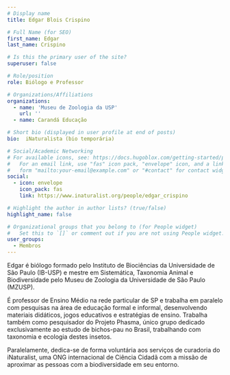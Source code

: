 ```yaml
---
# Display name
title: Edgar Blois Crispino​

# Full Name (for SEO)
first_name: Edgar
last_name: Crispino

# Is this the primary user of the site?
superuser: false

# Role/position
role: Biólogo e Professor

# Organizations/Affiliations
organizations:
  - name: 'Museu de Zoologia da USP'
    url: ''
  - name: Carandá Educação

# Short bio (displayed in user profile at end of posts)
bio:  iNaturalista (bio temporária)

# Social/Academic Networking
# For available icons, see: https://docs.hugoblox.com/getting-started/page-builder/#icons
#   For an email link, use "fas" icon pack, "envelope" icon, and a link in the
#   form "mailto:your-email@example.com" or "#contact" for contact widget.
social:
  - icon: envelope
    icon_pack: fas
    link: https://www.inaturalist.org/people/edgar_crispino

# Highlight the author in author lists? (true/false)
highlight_name: false

# Organizational groups that you belong to (for People widget)
#   Set this to `[]` or comment out if you are not using People widget.
user_groups:
  - Membros
---
```


Edgar é biólogo formado pelo Instituto de Biociências da Universidade de São Paulo (IB-USP) e mestre em Sistemática, Taxonomia Animal e Biodiversidade pelo Museu de Zoologia da Universidade de São Paulo (MZUSP).

É professor de Ensino Médio na rede particular de SP e trabalha em paralelo com pesquisas na área de educação formal e informal, desenvolvendo materiais didáticos, jogos educativos e estratégias de ensino. Trabalha também como pesquisador do Projeto Phasma, único grupo dedicado exclusivamente ao estudo de bichos-pau no Brasil, trabalhando com taxonomia e ecologia destes insetos.

Paralelamente, dedica-se de forma voluntária aos serviços de curadoria do iNaturalist, uma ONG internacional de Ciência Cidadã com a missão de aproximar as pessoas com a biodiversidade em seu entorno.